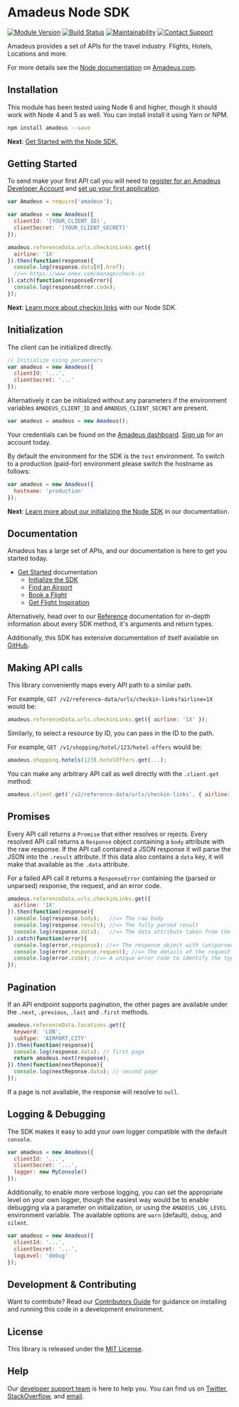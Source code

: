 # Amadeus Node SDK

[![Module Version](https://badge.fury.io/js/amadeus.svg)](https://badge.fury.io/js/amadeus)
[![Build Status](http://img.shields.io/travis/twilio/twilio-ruby.svg)][travis]
[![Maintainability](https://api.codeclimate.com/v1/badges/5accb4b8a41e4e3fd1da/maintainability)](https://codeclimate.com/github/amadeus4dev/amadeus-node/maintainability)
[![Contact Support](https://img.shields.io/badge/contact-support-blue.svg)][support]

Amadeus provides a set of APIs for the travel industry. Flights, Hotels, Locations and more.

For more details see the [Node documentation](https://developer.amadeus.com/docs/node) on [Amadeus.com](https://developer.amadeus.com).

## Installation

This module has been tested using Node 6 and higher, though it should work with Node 4 and 5 as well. You can install install it using Yarn or NPM.

```sh
npm install amadeus --save
```

__Next__: [Get Started with the Node SDK.](https://developer.amadeus.com/docs/node/get_started/initialize)

## Getting Started

To send make your first API call you will need to [register for an Amadeus Developer Account](https://developer.amadeus.com/register) and [set up your first application](https://dashboard.developer.amadeus.com/applications).

```js
var Amadeus = require('amadeus');

var amadeus = new Amadeus({
  clientId: '[YOUR_CLIENT_ID]',
  clientSecret: '[YOUR_CLIENT_SECRET]'
});

amadeus.referenceData.urls.checkinLinks.get({
  airline: '1X'
}).then(function(response){
  console.log(response.data[0].href);
  //=> https://www.onex.com/manage/check-in
}).catch(function(responseError){
  console.log(responseError.code);
});
```

__Next__: [Learn more about checkin links](https://developer.amadeus.com/docs/node/get_started/checkin_links) with our Node SDK.

## Initialization

The client can be initialized directly.

```js
// Initialize using parameters
var amadeus = new Amadeus({
  clientId: '...',
  clientSecret: '...'
});
```

Alternatively it can be initialized without any parameters if the environment variables `AMADEUS_CLIENT_ID` and `AMADEUS_CLIENT_SECRET` are present.

```js
var amadeus = amadeus = new Amadeus();
```

Your credentials can be found on the [Amadeus dashboard](https://dashboard.developer.amadeus.com/client_ids). [Sign up](https://developer.amadeus.com/register) for an account today.

By default the environment for the SDK is the `test` environment. To switch to a production (paid-for) environment please switch the hostname as follows:

```js
var amadeus = new Amadeus({
  hostname: 'production'
});
```

__Next__: [Learn more about our initializing the Node SDK](https://developer.amadeus.com/docs/node/get_started_initialize) in our documentation.

## Documentation

Amadeus has a large set of APIs, and our documentation is here to get you started today.

* [Get Started](https://developer.amadeus.com/docs/node/get_started) documentation
  * [Initialize the SDK](https://developer.amadeus.com/docs/node/get_started/initialize)
  * [Find an Airport](https://developer.amadeus.com/docs/node/get_started/find_an_airport)
  * [Book a Flight](https://developer.amadeus.com/docs/node/get_started/book_a_flight)
  * [Get Flight Inspiration](https://developer.amadeus.com/docs/node/get_started/get_flight_inspiration)

Alternatively, head over to our [Reference](https://developer.amadeus.com/docs/node/reference) documentation for in-depth information about every SDK method, it's arguments and return types.

Additionally, this SDK has extensive documentation of itself available on [GitHub](https://workbetta.github.io/amadeus-node/).

## Making API calls

This library conveniently maps every API path to a similar path.

For example, `GET /v2/reference-data/urls/checkin-links?airline=1X` would be:

```js
amadeus.referenceData.urls.checkinLinks.get({ airline: '1X' });
```

Similarly, to select a resource by ID, you can pass in the ID to the path.

For example,  `GET /v1/shopping/hotel/123/hotel-offers` would be:

```js
amadeus.shopping.hotels(123).hotelOffers.get(...);
```

You can make any arbitrary API call as well directly with the `.client.get` method:

```js
amadeus.client.get('/v2/reference-data/urls/checkin-links', { airline: '1X' });
```

## Promises

Every API call returns a `Promise` that either resolves or rejects. Every
resolved API call returns a `Response` object containing a `body` attribute
with the raw response. If the API call contained a JSON response it will parse
the JSON into the `.result` attribute. If this data also contains a `data` key,
it will make that available as the `.data` attribute.

For a failed API call it returns a `ResponseError`
containing the (parsed or unparsed) response, the request, and an error code.

```js
amadeus.referenceData.urls.checkinLinks.get({
  airline: '1X'
}).then(function(response){
  console.log(response.body);   //=> The raw body
  console.log(response.result); //=> The fully parsed result
  console.log(response.data);   //=> The data attribute taken from the result
}).catch(function(error){
  console.log(error.response); //=> The response object with (un)parsed data
  console.log(error.response.request); //=> The details of the request made
  console.log(error.code); //=> A unique error code to identify the type of error
});
```

## Pagination

If an API endpoint supports pagination, the other pages are available under the
`.next`, `.previous`, `.last` and `.first` methods.

```js
amadeus.referenceData.locations.get({
  keyword: 'LON',
  subType: 'AIRPORT,CITY'
}).then(function(response){
  console.log(response.data); // first page
  return amadeus.next(response);
}).then(function(nextReponse){
  console.log(nextReponse.data); // second page
});
```

If a page is not available, the response will resolve to `null`.

## Logging & Debugging

The SDK makes it easy to add your own logger compatible with the default `console`.

```js
var amadeus = new Amadeus({
  clientId: '...',
  clientSecret: '...',
  logger: new MyConsole()
});
```

Additionally, to enable more verbose logging, you can set the appropriate level on your own logger, though the easiest way would be to enable debugging via a parameter on initialization, or using the `AMADEUS_LOG_LEVEL` environment variable. The available options are `warn` (default), `debug`, and `silent`.

```js
var amadeus = new Amadeus({
  clientId: '...',
  clientSecret: '...',
  logLevel: 'debug'
});
```

## Development & Contributing

Want to contribute? Read our [Contributors Guide](.github/CONTRIBUTING.md) for guidance on installing and running this code in a development environment.

## License

This library is released under the [MIT License](LICENSE).

## Help

Our [developer support team](https://developer.amadeus.com/developers) is here to help you. You can find us on [Twitter](#), [StackOverflow](#), and [email](#).

[travis]: http://travis-ci.org/twilio/twilio-ruby
[support]: http://developer.amadeus.com/support
